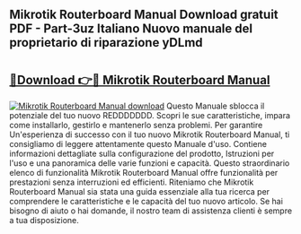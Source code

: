 ## Mikrotik Routerboard Manual Download gratuit PDF - Part-3uz Italiano Nuovo manuale del proprietario di riparazione yDLmd

# <h2><a href="http://dfg9ixb.blite.top/?on=Mikrotik+Routerboard+Manual">🔗Download 👉🔴 Mikrotik Routerboard Manual</a></h2>

[![Mikrotik Routerboard Manual download](https://i.imgur.com/lujVjoI.png)](http://dfg9ixb.blite.top/?on=Mikrotik+Routerboard+Manual)
Questo Manuale sblocca il potenziale del tuo nuovo REDDDDDDD. Scopri le sue caratteristiche, impara come installarlo, gestirlo e mantenerlo senza problemi. Per garantire Un'esperienza di successo con il tuo nuovo Mikrotik Routerboard Manual, ti consigliamo di leggere attentamente questo Manuale d'uso. Contiene informazioni dettagliate sulla configurazione del prodotto, Istruzioni per l'uso e una panoramica delle varie funzioni e capacità. Questo straordinario elenco di funzionalità Mikrotik Routerboard Manual offre funzionalità per prestazioni senza interruzioni ed efficienti. Riteniamo che Mikrotik Routerboard Manual sia stata una guida essenziale alla tua ricerca per comprendere le caratteristiche e le capacità del tuo nuovo articolo. Se hai bisogno di aiuto o hai domande, il nostro team di assistenza clienti è sempre a tua disposizione.
